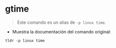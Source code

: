# gtime

> Este comando es un alias de `-p linux time`.

- Muestra la documentación del comando original:

`tldr -p linux time`
